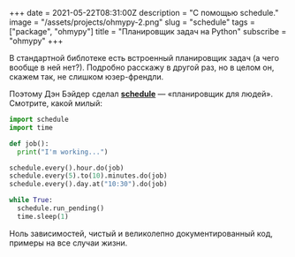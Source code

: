 +++
date = 2021-05-22T08:31:00Z
description = "С помощью schedule."
image = "/assets/projects/ohmypy-2.png"
slug = "schedule"
tags = ["package", "ohmypy"]
title = "Планировщик задач на Python"
subscribe = "ohmypy"
+++

В стандартной библотеке есть встроенный планировщик задач (а чего вообще в ней нет?). Подробно расскажу в другой раз, но в целом он, скажем так, не слишком юзер-френдли.

Поэтому Дэн Бэйдер сделал [**schedule**](https://github.com/dbader/schedule/) — «планировщик для людей». Смотрите, какой милый:

```python
import schedule
import time

def job():
  print("I'm working...")

schedule.every().hour.do(job)
schedule.every(5).to(10).minutes.do(job)
schedule.every().day.at("10:30").do(job)

while True:
  schedule.run_pending()
  time.sleep(1)
```

Ноль зависимостей, чистый и великолепно документированный код, примеры на все случаи жизни.

